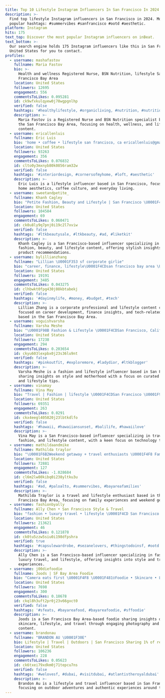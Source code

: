 ```yaml
---
title: Top 10 Lifestyle Instagram Influencers In San Francisco In 2024
description: >-
  Find top lifestyle Instagram influencers in San Francisco in 2024. Most
  popular hashtags: #summervibes #sanfrancisco #ootd #aesthetic.
platform: Instagram
hits: 175
text_top: Discover the most popular Instagram influencers on inBeat.
text_bottom: >-
  Our search engine holds 175 Instagram influencers like this in San Francisco,
  United States for you to contact.
profiles:
  - username: mashafastov
    fullname: Maria Fastov
    bio: >-
      Health and wellness Registered Nurse, BSN Nutrition, lifestyle San
      Francisco Bay Area
    location: United States
    followers: 12695
    engagement: 556
    commentsToLikes: 0.095281
    id: ck9wfxkulqyew0j78wgpgnlhp
    verified: false
    hashtags: '#healthylifestyle, #organicliving, #nutrition, #nutritionmatters'
    description: >-
      Maria Fastov is a Registered Nurse and BSN Nutrition specialist based in
      the San Francisco Bay Area, focusing on health, wellness, and lifestyle
      content.
  - username: ericallenluis
    fullname: Eric Luis
    bio: 'home • coffee • lifestyle san francisco, ca ericallenluis@gmail.com'
    location: United States
    followers: 93263
    engagement: 356
    commentsToLikes: 0.076832
    id: clto0y3mxnyb80k0856ram32w
    verified: false
    hashtags: '#interiordesign, #cornersofmyhome, #loft, #aesthetic'
    description: >-
      Eric Luis is a lifestyle influencer based in San Francisco, focusing on
      home aesthetics, coffee culture, and everyday living.
  - username: sweetandpetite_
    fullname: Khanh Cagley
    bio: "Petite Fashion, Beauty and Lifestyle | San Francisco \U0001F495 | \U0001F48C: sweetandpetite623@gmail.com | Shop my IG below ✨"
    location: United States
    followers: 104584
    engagement: 69
    commentsToLikes: 0.060471
    id: ck0u8ly9q7pnj0i19c2l7xviw
    verified: false
    hashtags: '#ltkbeautysale, #ltkbeauty, #ad, #liketkit'
    description: >-
      Khanh Cagley is a San Francisco-based influencer specializing in petite
      fashion, beauty, and lifestyle content, offering stylish insights and
      product recommendations.
  - username: bylillianzhang
    fullname: "Lillian \U0001F353 sf corporate girlie"
    bio: "career, finance, lifestyle\U0001F4CDsan francisco bay area \U0001F469\U0001F3FB‍\U0001F4BB PMM in tech | \U0001F393 @ucberkeleyofficial alum \U0001F48C lillian@beaconsmgmt.ai"
    location: United States
    followers: 19191
    engagement: 3485
    commentsToLikes: 0.043275
    id: clhbwkt0fpg430j08kbtabekj
    verified: false
    hashtags: '#dayinmylife, #money, #budget, #tech'
    description: >-
      Lillian Zhang is a corporate professional and lifestyle content creator
      focused on career development, finance insights, and tech-related themes,
      based in the San Francisco Bay Area.
  - username: voguishvarsha
    fullname: Varsha Meshe
    bio: "\U0001F98B Fashion & Lifestyle \U0001F4CDSan Francisco, California \U0001F1FA\U0001F1F8\U0001F1EE\U0001F1F3 Mommy of two ✨ Collaboration \U0001F4E7mevarsha12@gmail.com Shop my feed\U0001F447"
    location: United States
    followers: 17238
    engagement: 294
    commentsToLikes: 0.203654
    id: ckyu603lexpbx0j23s36lu9nt
    verified: false
    hashtags: '#pinkoutfit, #exploremore, #ladydior, #ltkblogger'
    description: >-
      Varsha Meshe is a fashion and lifestyle influencer based in San Francisco,
      sharing insights on style and motherhood with a focus on curated outfits
      and lifestyle tips.
  - username: vinamay
    fullname: Vina May
    bio: "Travel | Fashion | lifestyle \U0001F4CDSan Francisco \U0001F913 Techie \U0001F48C ItsVinaMay@gmail.com \U0001F48D stemull17 is mine"
    location: United States
    followers: 69351
    engagement: 263
    commentsToLikes: 0.0291
    id: ckx4eegl405820j23lbtkdlfo
    verified: false
    hashtags: '#hawaii, #hawaiiansunset, #balilife, #hawaiilove'
    description: >-
      Vina May is a San Francisco-based influencer specializing in travel,
      fashion, and lifestyle content, with a keen focus on technology trends.
  - username: mathildaandmike
    fullname: Mathilda traylor
    bio: "\U0001F6B2Weekend getaway + travel enthusiasts \U0001F4F8 Family | Travel | Lifestyle \U0001F4CD San Francisco Bay Area CA \U0001F4E9 hello@mathildamike.com"
    location: United States
    followers: 72881
    engagement: 127
    commentsToLikes: -1.028684
    id: cl6m2lw80kibq0i238yltku3u
    verified: false
    hashtags: '#ad, #paloalto, #summervibes, #bayareafamilies'
    description: >-
      Mathilda Traylor is a travel and lifestyle enthusiast based in the San
      Francisco Bay Area, focusing on family experiences and weekend getaways.
  - username: fashionbyally
    fullname: Ally Chen • San Francisco Style & Travel
    bio: "fashion • luxury travel • lifestyle \U0001F4CD San Francisco \U0001F48C allychen@thedigitaldept.com Shop my looks ⤵️"
    location: United States
    followers: 213621
    engagement: 46
    commentsToLikes: 0.121878
    id: ck0tu5zzw5siu0i198dfpshra
    verified: true
    hashtags: '#capsulewardrobe, #sezanelovers, #thingstodoinsf, #ootd'
    description: >-
      Ally Chen is a San Francisco-based influencer specializing in fashion,
      luxury travel, and lifestyle, offering insights into style and travel
      experiences.
  - username: j00diefoodie
    fullname: Joods | SF Bay Area Foodie
    bio: "Camera eats first \U0001F4F8 \U0001F481‍♀️Foodie • Skincare • Lifestyle • Travel \U0001F4CDSan Francisco Bay Area \U0001F4E5Contact/Collab: DM"
    location: United States
    followers: 7698
    engagement: 300
    commentsToLikes: 0.18678
    id: ckql8h3uft2pr0j23v66gxct0
    verified: false
    hashtags: '#sfeats, #bayareafood, #bayareafoodie, #sffoodie'
    description: >-
      Joods is a San Francisco Bay Area-based foodie sharing insights on food,
      skincare, lifestyle, and travel through engaging photography and relatable
      content.
  - username: brandonau
    fullname: "BRANDON AU \U0001F30E"
    bio: Lifestyle | Travel | Outdoors | San Francisco Sharing 1% of reality
    location: United States
    followers: 106236
    engagement: 228
    commentsToLikes: 0.05623
    id: ck6txei79xdkm0j71tepcu7ns
    verified: false
    hashtags: '#welovesf, #dubai, #visitdubai, #atlantistheroyaldubai'
    description: >-
      Brandon Au is a lifestyle and travel influencer based in San Francisco,
      focusing on outdoor adventures and authentic experiences around the globe.
---
```


